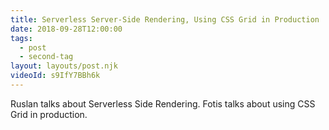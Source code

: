 ```yaml
---
title: Serverless Server-Side Rendering, Using CSS Grid in Production
date: 2018-09-28T12:00:00
tags:
  - post
  - second-tag
layout: layouts/post.njk
videoId: s9IfY7BBh6k
---
```


Ruslan talks about Serverless Side Rendering.
Fotis talks about using CSS Grid in production.
